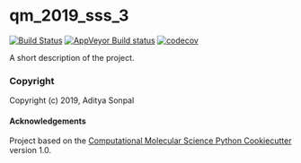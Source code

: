 qm_2019_sss_3
==============================
[//]: # (Badges)
[![Build Status](https://travis-ci.org/MolSSI-Education/qm_2019_sss_3.svg?branch=master)](https://travis-ci.org/MolSSI-Education/qm_2019_sss_3)
[![AppVeyor Build status](https://ci.appveyor.com/api/projects/status/REPLACE_WITH_APPVEYOR_LINK/branch/master?svg=true)](https://ci.appveyor.com/project/REPLACE_WITH_OWNER_ACCOUNT/qm_2019_sss_3/branch/master)
[![codecov](https://codecov.io/gh/REPLACE_WITH_OWNER_ACCOUNT/qm_2019_sss_3/branch/master/graph/badge.svg)](https://codecov.io/gh/REPLACE_WITH_OWNER_ACCOUNT/qm_2019_sss_3/branch/master)

A short description of the project.

### Copyright

Copyright (c) 2019, Aditya Sonpal


#### Acknowledgements
 
Project based on the 
[Computational Molecular Science Python Cookiecutter](https://github.com/molssi/cookiecutter-cms) version 1.0.
